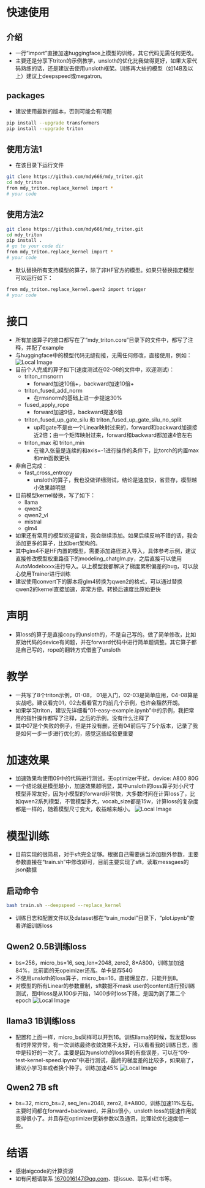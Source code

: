 # 快速使用
## 介绍
- 一行“import”直接加速huggingface上模型的训练，其它代码无需任何更改。
- 主要还是分享下triton的示例教学，unsloth的优化比我做得更好，如果大家代码熟练的话，还是建议去使用unsloth框架。训练再大些的模型（如14B及以上）建议上deepspeed或megatron。
## packages
- 建议使用最新的版本，否则可能会有问题
```bash
pip install --upgrade transformers
pip install --upgrade triton
```
## 使用方法1
- 在该目录下运行文件
```bash
git clone https://github.com/mdy666/mdy_triton.git
cd mdy_triton
from mdy_triton.replace_kernel import *
# your code
```
## 使用方法2
```bash
git clone https://github.com/mdy666/mdy_triton.git
cd mdy_triton
pip install .
# go to your code dir
from mdy_triton.replace_kernel import *
# your code
```
- 默认替换所有支持模型的算子，除了非HF官方的模型。如果只替换指定模型可以运行如下：
```bash
from mdy_triton.replace_kernel.qwen2 import trigger
# your code
```

# 接口
- 所有加速算子的接口都写在了“mdy_triton.core”目录下的文件中，都写了注释，并配了example
- 与huggingface中的模型代码无缝衔接，无需任何修改，直接使用，例如：
![Local Image](./imgs/example.png)
- 目前个人完成的算子如下(速度测试在02-08的文件中，欢迎测试)：
    - triton_rmsnorm
        - forward加速10倍+，backward加速10倍+
    - triton_fused_add_norm
        - 在rmsnorm的基础上进一步提速30%
    - fused_apply_rope
        - forward加速9倍，backward提速6倍
    - triton_fused_up_gate_silu 和 triton_fused_up_gate_silu_no_split
        - up和gate不是由一个Linear映射过来的，forward和backward加速接近2倍；由一个矩阵映射过来，forward和backward都加速4倍左右
    - triton_max 和 triton_min
        - 在输入张量是连续的和axis=-1进行操作的条件下，比torch的内置max和min函数更快
- 非自己完成：
    - fast_cross_entropy
        - unsloth的算子，我也没做详细测试，结论是速度快，省显存，模型越小效果越明显
- 目前模型kernel替换，写了如下：
    - llama
    - qwen2
    - qwen2_vl
    - mistral
    - glm4
- 如果还有常用的模型欢迎留言，我会继续添加。如果后续反响不错的话，我会添加更多的算子，比如bert架构的。
- 其中glm4不是HF内置的模型，需要添加路径进入导入，具体参考示例，建议直接修改模型权重路径下的modeling_chatglm.py，之后直接可以使用AutoModelxxxx进行导入。以上模型我都解决了梯度累积偏差的bug，可以放心使用Trainer进行训练
- 建议使用convert下的脚本将glm4转换为qwen2的格式，可以通过替换qwen2的kernel直接加速，非常方便。转换后速度比原始更快
# 声明
- 算loss的算子是直接copy的unsloth的，不是自己写的。做了简单修改，比如原始代码的device有问题，并在forward代码中进行简单题调整。其它算子都是自己写的，rope的翻转方式借鉴了unsloth

# 教学
- 一共写了8个triton示例，01-08， 01是入门，02-03是简单应用，04-08算是实战吧。建议看完01，02去看看官方的前几个示例，也许会豁然开朗。
- 如果学习triton，建议先详细看“01-easy-example.ipynb”中的示例，我把常用的指针操作都写了注释，之后的示例，没有什么注释了
- 其中07是个失败的例子，但是并没有删，还有04前后写了5个版本，记录了我是如何一步一步进行优化的，感觉这些经验更重要

# 加速效果
- 加速效果均使用09中的代码进行测试，无optimizer干扰，device: A800 80G
- 一个结论就是模型越小，加速效果越明显，其中unsloth的loss算子对小尺寸模型非常友好，因为小模型的forward非常快，大多数时间在计算loss了，比如qwen2系列模型，不管模型多大，vocab_size都是15w，计算loss的复杂度都是一样的，随着模型尺寸变大，收益越来越小。
![Local Image](./imgs/speed.png)

# 模型训练
- 目前实现的很简易，对于sft完全足够。根据自己需要适当添加额外参数，主要参数直接在“train.sh”中修改即可，目前主要实现了sft，读取messgaes的json数据
## 启动命令
```bash
bash train.sh --deepspeed --replace_kernel
```
- 训练日志和配置文件以及dataset都在“train_model”目录下，“plot.ipynb”查看详细训练loss
## Qwen2 0.5B训练loss
- bs=256，micro_bs=16, seq_len=2048, zero2, 8*A800，训练加加速84%，比前面的无opeimizer还高。单卡显存54G
- 不使用unsloth的loss算子，micro_bs=16，直接爆显存，只能开到8。
- 对模型的所有Linear的参数重制，sft数据不mask user的content进行预训练测试，图中loss是从100步开始，1400步时loss下降，是因为到了第二个epoch
![Local Image](./imgs/qwen2-0.5B.png)
## llama3 1B训练loss
- 配置和上面一样，micro_bs同样可以开到16。训练llama的时候，我发现loss有时非常异常，有一次训练最终收敛效果不太好，可以看看我的训练日志，图中是较好的一次了。主要是因为unsloth的loss算的有些误差，可以在“09-test-kernel-speed.ipynb”中进行测试，最终的梯度差的比较多，如果崩了，建议小学习率或者换个种子。训练加速45%
![Local Image](./imgs/llama3-1B.png)
## Qwen2 7B sft
- bs=32, micro_bs=2, seq_len=2048, zero2,  8*A800，训练加速11%左右。主要时间都在forward+backward，并且bs很小，unsloth loss的提速作用就变得很小了。并且存在optimizer更新参数以及通讯，比理论优化速度低一些。
# 结语
- 感谢aigcode的计算资源
- 如有问题请联系 1670016147@qq.com、提issue、联系小红书等。